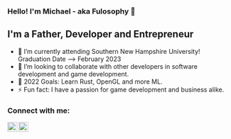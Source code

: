 ### Hello! I'm Michael - aka Fulosophy 👋 


## I'm a Father, Developer and Entrepreneur

- 🌱 I’m currently attending Southern New Hampshire University! Graduation Date --> February 2023 
- 👯 I’m looking to collaborate with other developers in software development and game development.
- 🥅 2022 Goals: Learn Rust, OpenGL and more ML.
- ⚡ Fun fact: I have a passion for game development and business alike.

### Connect with me:
[<img align="left" alt="Fulosophy | Twitter" width="22px" src="https://cdn.jsdelivr.net/npm/simple-icons@v3/icons/semanticweb.svg" />][twitter]
[<img align="left" alt="Fulosophy | LinkedIn" width="22px" src="https://cdn.jsdelivr.net/npm/simple-icons@v3/icons/linkedin.svg" />][linkedin]


<br />


[twitter]: https://www.michaelcolandrea.com
[linkedin]: https://linkedin.com/in/mcolandrea
